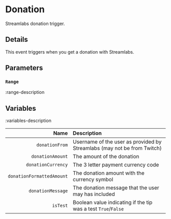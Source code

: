 # Donation
Streamlabs donation trigger.

## Details
This event triggers when you get a donation with Streamlabs.

## Parameters
### `Range`
:range-description

## Variables
:variables-description

Name | Description
----:|:------------
`donationFrom` | Username of the user as provided by Streamlabs (may not be from Twitch)
`donationAmount` | The amount of the donation
`donationCurrency` | The 3 letter payment currency code
`donationFormattedAmount` | The donation amount with the currency symbol
`donationMessage` | The donation message that the user may has included
`isTest` | Boolean value indicating if the tip was a test `True`/`False`